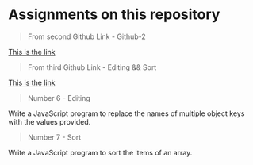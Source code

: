 # Assignments on this repository

>From second Github Link - Github-2

[This is the link](https://github.com/NdauwaRafael/javascriptPracticeLesson/blob/lesson-3-objects/lesson_3_assignment.md)

>From third Github Link - Editing && Sort

[This is the link](https://github.com/NdauwaRafael/javascriptPracticeLesson/blob/lesson-4-arrays/arrays_assignment.md)
>Number 6 - Editing

Write a JavaScript program to replace the names of multiple object keys with the values provided.

>Number 7 - Sort

Write a JavaScript program to sort the items of an array.